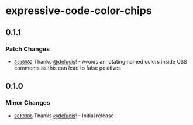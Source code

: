 # expressive-code-color-chips

## 0.1.1

### Patch Changes

- [`8cb8982`](https://github.com/delucis/expressive-code-color-chips/commit/8cb89821731d98ecaa6d5fffc91963b506f68edb) Thanks [@delucis](https://github.com/delucis)! - Avoids annotating named colors inside CSS comments as this can lead to false positives

## 0.1.0

### Minor Changes

- [`90f3386`](https://github.com/delucis/expressive-code-color-chips/commit/90f3386ac1077ed415533d527acc52c68597b785) Thanks [@delucis](https://github.com/delucis)! - Initial release
